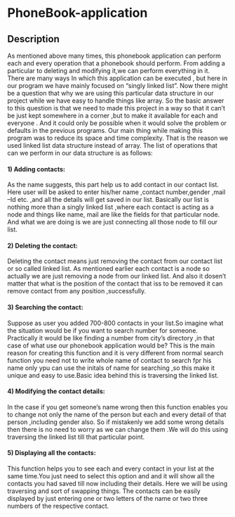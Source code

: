 # PhoneBook-application

## Description
As mentioned above many times, this phonebook application can perform each and every 
operation that a phonebook should perform. From adding a particular to deleting and 
modifying it,we can perform everything in it. There are many ways In which this 
application can be executed , but here in our program we have mainly focused on “singly 
linked list”. Now there might be a question that why we are using this particular data 
structure in our project while we have easy to handle things like array. So the basic answer 
to this question is that we need to made this project in a way so that it can’t be just kept 
somewhere in a corner ,but to make it available for each and everyone . And it could only be 
possible when it would solve the problem or defaults in the previous programs. Our main 
thing while making this program was to reduce its space and time complexity. That is the 
reason we used linked list data structure instead of array.
The list of operations that can we perform in our data structure is as follows:
#### 1) Adding contacts:

As the name suggests, this part help us to add contact in our contact list. Here user will be 
asked to enter his/her name ,contact number,gender ,mail –Id etc. ,and all the details will get 
saved in our list. Basically our list is nothing more than a singly linked list ,where each 
contact is acting as a node and things like name, mail are like the fields for that particular 
node. And what we are doing is we are just connecting all those node to fill our list.
#### 2) Deleting the contact:

Deleting the contact means just removing the contact from our contact list or so called 
linked list. As mentioned earlier each contact is a node so actually we are just removing a 
node from our linked list. And also it dosen’t matter that what is the position of the contact 
that iss to be removed it can remove contact from any position ,successfully.
#### 3) Searching the contact:

Suppose as user you added 700-800 contacts in your list.So imagine what the situation 
would be if you want to search number for someone. Practically it would be like finding a 
number from city’s directory ,in that case of what use our phonebook application would be? 
This is the main reason for creating this function and it is very different from normal search 
function you need not to write whole name of contact to search fpr his name only ypu can 
use the initals of name for searching ,so this make it unique and easy to use.Basic idea 
behind this is traversing the linked list.
#### 4) Modifying the contact details:

In the case if you get someone’s name wrong then this function enables you to change not 
only the name of the person but each and every detail of that person ,including gender also. 
So if mistakenly we add some wrong details then there is no need to worry as we can 
change them .We will do this using traversing the linked list till that particular point.
#### 5) Displaying all the contacts:

This function helps you to see each and every contact in your list at the same time.You just 
need to select this option and and it will show all the contacts you had saved till now 
including their details. Here we will be using traversing and sort of swapping things. The 
contacts can be easily displayed by just entering one or two letters of the name or two three 
numbers of the respective contact.
